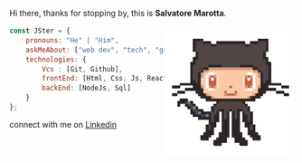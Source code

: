 Hi there, thanks for stopping by, this is **Salvatore Marotta**.

<img align='right' src="https://raw.githubusercontent.com/iCharlesZ/FigureBed/master/img/octocat.gif" width="230">

```javascript
const JSter = {
    pronouns: "He" | "Him",
    askMeAbout: ["web dev", "tech", "game"],
    technologies: {
        Vcs : [Git, Github],
        frontEnd: [Html, Css, Js, React, Tailwind, Bootstrap],
        backEnd: [NodeJs, Sql]
    }
};
```
connect with me on [Linkedin](https://www.linkedin.com/in/marottasalvatore/) 
